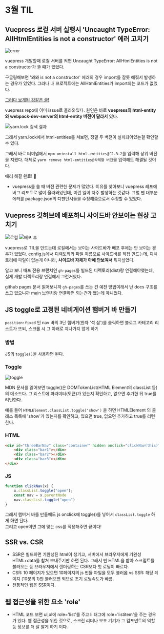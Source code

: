 
# 3월 TIL

## Vuepress 로컬 서버 실행시 'Uncaught TypeError: AllHtmlEntities is not a constructor' 에러 고치기

![error](./assets/htmlerror.png)

vuepress 개발할때 로컬 서버를 켜면 Uncaught TypeError: AllHtmlEntities is not a constructor가 뜰 때가 있었다.

구글링해보면 '뫄뫄 is not a constructor' 에러의 경우 import를 잘못 해줘서 발생하는 경우가 있었다. 그러나 내 프로젝트에는 AllHtmlEntities가 import되는 코드가 없었다.  

[그러다 보게된 강같은 글!](https://github.com/vuejs/vuepress/issues/2996)

vuepress repo에 이미 issue로 올라와있다. 
원인은 바로 **vuepress의 html-entity와 webpack-dev-server의 html-entity 버전이 달라서** 였다.

![yarn.lock 검색 결과](./assets/searchresult.png)

그래서 yarn.lock에서 html-entities를 쳐보면, 정말 두 버전이 설치되어있는걸 확인할 수 있다.

그래서 바로 터미널에서 `npm uninstall html-entities@^2.3.2`를 입력해 상위 버전을 지웠다. 대체로 `yarn remove html-entities@삭제할 버전`을 입력해도 해결될 것이다. 

에러 해결 완료! 🎉

+ vuepress를 쓸 때 버전 관련한 문제가 많았다. 이유를 찾아보니 vuepress 레포에 버그 리포트로 많이 올라와있던데, 이런 일이 자주 발생하는 것같다. 그럴 땐 대부분 에러를 package.json의 디펜던시들을 수정해줌으로서 수정할 수 있었다.

## Vuepress 깃허브에 배포하니 사이드바 안보이는 현상 고치기

![로컬](./assets/local.png)
![배포 후](./assets/deploy.png)

vuepress로 TIL을 만드는데 로컬에서는 보이는 사이드바가 배포 후에는 안 보이는 경우가 있었다. config.js에서 디렉토리와 파일 이름으로 사이드바를 직접 만드는데, 디렉토리에 파일이 없는게 아니라, **사이드바 자체가 아예 안보여서** 뭐지싶었다. 

알고 보니 배포 전용 브랜치인 `gh-pages`를 빌드된 디렉토리(dist)랑 연결해야했는데, 실제 개발 디렉토리랑 연결해서 그런거였다. 

github pages 문서 읽어보니까 `gh-pages`를 쓰는 건 예전 방법이래서 난 docs 구조를 쓰고 있으니까 main 브랜치랑 연결하면 되는건가 했는데 아니었다.

## JS toggle로 고정된 네비게이션 햄버거 바 만들기

`position:fixed` 인 nav 바의 3단 햄버거(한자 '석 삼')를 클릭하면 블로그 카테고리 리스트가 뜨되, 스크롤 시 그 아래로 지나가지 않게 하기

### 방법

JS의 ```toggle()```을 사용하면 된다.

### Toggle

![toggle](./assets/toggle.png)

MDN 문서를 읽어보면 toggle()은 DOMTokenList(HTML Element의 classList 등)의 메소드다. 그 리스트에 파라미터(토큰)가 있는지 확인하고, 없으면 추가한 뒤 true를 리턴한다.

예를 들어 ```HTMLElement.classList.toggle('show')``` 을 하면 HTMLElement 의 클래스 목록에 'show'가 있는지를 확인하고, 있으면 true, 없으면 추가하고 true를 리턴한다.

### HTML

```html
<div id="threeBarNav" class="container" hidden onclick="clickNav(this)">
    <div class="bar1"></div>
    <div class="bar2"></div>
    <div class="bar3"></div>
</div>
```

### JS

```js
function clickNav(x) {
    x.classList.toggle("open");
    const nav = x.parentNode
    nav.classList.toggle("open")
}
```

그래서 햄버거 바를 만들때도 js onclick에 toggle()를 넣어서 `classList.toggle` 하게 하면 된다.  
그리고 open이면 그에 맞는 css를 적용해주면 끝이다!

## SSR vs. CSR

- SSR은 빌드하면 기완성된 html이 생기고, 서버에서 브라우저에게 기완성 HTML+data를 합쳐 보내주기만 하면 된다. 그래서 빈 HTML을 받아 스크립트를 불러오는 등 브라우저에서 렌더링하는 CSR보다 첫 로딩이 빠르다.
- CSR: 10 페이지가 있으면 10페이지의 js 번들 파일을 모두 불러옴 vs SSR: 해당 페이지 (10분의 1)만 불러오면 되므로 초기 로딩속도가 빠름.
- 전통적인 웹은 SSR이다.

## 웹 접근성을 위한 요소 'role' 

- HTML 코드 보면 ul,ol에 role='list'를 주고 li 태그에 role='listitem'을 주는 경우가 있다. 웹 접근성을 위한 것으로, 스크린 리더나 보조 기기가 그 컴포넌트의 역할 등 정보를 더 잘 알게 하기 이다.